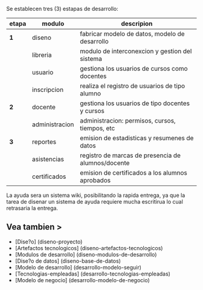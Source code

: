 Se establecen tres (3) estapas de desarrollo:

| etapa    | modulo       | descripion                                     |
| -------- | ------------ | ---------------------------------------------- |
|  **1**   | diseno       | fabricar modelo de datos, modelo de desarrollo |
|          | libreria     | modulo de interconexcion y gestion del sistema |
|          | usuario      | gestiona los usuarios de cursos como docentes  |
|          | inscripcion  | realiza el registro de usuarios de tipo alumno |
|   **2**  | docente      | gestiona los usuarios de tipo docentes y cursos |
|          | administracion | administracion: permisos, cursos, tiempos, etc |
|   **3**  | reportes     | emision de estadisticas y resumenes de datos   |
|          | asistencias  | registro de marcas de presencia de alumnos/docente |
|          | certificados | emision de certificados a los alumnos aprobados |

La ayuda sera un sistema wiki, posibilitando la rapida entrega, ya que la tarea de disenar un sistema de ayuda requiere mucha escritirua lo cual retrasaria la entrega.

## Vea tambien >

*  [Dise?o] (diseno-proyecto)
  *  [Artefactos tecnologicos] (diseno-artefactos-tecnologicos)
  *  [Modulos de desarrollo] (diseno-modulos-de-desarrollo)
  *  [Dise?o de datos] (diseno-base-de-datos)
*  [Modelo de desarrollo] (desarrollo-modelo-seguir)
  *  [Tecnologias-empleadas] (desarrollo-tecnologias-empleadas)
  *  [Modelo de negocio] (desarrollo-modelo-de-negocio)

